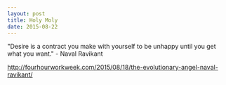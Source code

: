 ```yaml
---
layout: post
title: Holy Moly
date: 2015-08-22
---
```


"Desire is a contract you make with yourself to be unhappy until you get what you want." - Naval Ravikant

<http://fourhourworkweek.com/2015/08/18/the-evolutionary-angel-naval-ravikant/>
